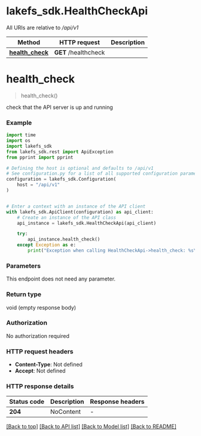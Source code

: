 # lakefs_sdk.HealthCheckApi

All URIs are relative to */api/v1*

Method | HTTP request | Description
------------- | ------------- | -------------
[**health_check**](HealthCheckApi.md#health_check) | **GET** /healthcheck | 


# **health_check**
> health_check()



check that the API server is up and running

### Example

```python
import time
import os
import lakefs_sdk
from lakefs_sdk.rest import ApiException
from pprint import pprint

# Defining the host is optional and defaults to /api/v1
# See configuration.py for a list of all supported configuration parameters.
configuration = lakefs_sdk.Configuration(
    host = "/api/v1"
)


# Enter a context with an instance of the API client
with lakefs_sdk.ApiClient(configuration) as api_client:
    # Create an instance of the API class
    api_instance = lakefs_sdk.HealthCheckApi(api_client)

    try:
        api_instance.health_check()
    except Exception as e:
        print("Exception when calling HealthCheckApi->health_check: %s\n" % e)
```



### Parameters
This endpoint does not need any parameter.

### Return type

void (empty response body)

### Authorization

No authorization required

### HTTP request headers

 - **Content-Type**: Not defined
 - **Accept**: Not defined

### HTTP response details
| Status code | Description | Response headers |
|-------------|-------------|------------------|
**204** | NoContent |  -  |

[[Back to top]](#) [[Back to API list]](../README.md#documentation-for-api-endpoints) [[Back to Model list]](../README.md#documentation-for-models) [[Back to README]](../README.md)

